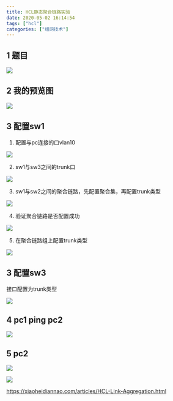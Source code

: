 ```yaml
---
title: HCL静态聚合链路实验
date: 2020-05-02 16:14:54
tags: ["hcl"]
categories: ["组网技术"]
---
```


## 1 题目

![](/images/20200502/1.png)

<!--more-->

## 2 我的预览图

![](/images/20200502/2.png)

## 3 配置sw1

1. 配置与pc连接的口vlan10

![](/images/20200502/3.png)

2. sw1与sw3之间的trunk口

![](/images/20200502/4.png)

3. sw1与sw2之间的聚合链路，先配置聚合集，再配置trunk类型

![](/images/20200502/5.png)

4. 验证聚合链路是否配置成功

![](/images/20200502/6.png)

5. 在聚合链路组上配置trunk类型

![](/images/20200502/7.png)

## 3 配置sw3

接口配置为trunk类型

![](/images/20200502/8.png)

## 4 pc1 ping pc2

![](/images/20200502/9.png)

## 5 pc2



![](/images/20200502/10.png)

![](/images/20200502/11.png)



<https://xiaoheidiannao.com/articles/HCL-Link-Aggregation.html>

